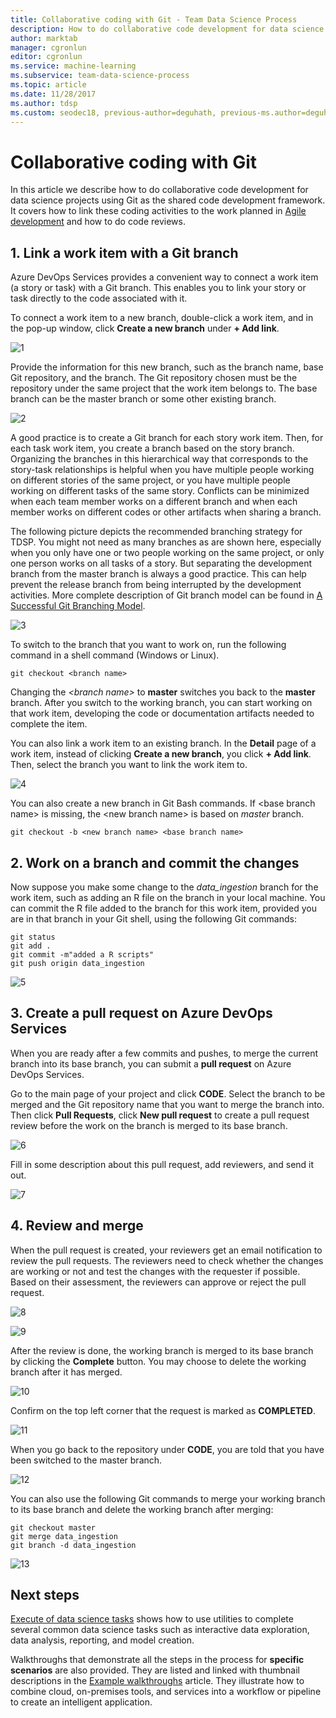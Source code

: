 ```yaml
---
title: Collaborative coding with Git - Team Data Science Process
description: How to do collaborative code development for data science projects using Git with agile planning.
author: marktab
manager: cgronlun
editor: cgronlun
ms.service: machine-learning
ms.subservice: team-data-science-process
ms.topic: article
ms.date: 11/28/2017
ms.author: tdsp
ms.custom: seodec18, previous-author=deguhath, previous-ms.author=deguhath
---
```



# Collaborative coding with Git

In this article we describe how to do collaborative code development for data science projects using Git as the shared code development framework. It covers how to link these coding activities to the work planned in [Agile development](agile-development.md) and how to do code reviews.


## 1. <a name='Linkaworkitemwithagitbranch-1'></a>Link a work item with a Git branch 

Azure DevOps Services provides a convenient way to connect a work item (a story or task) with a Git branch. This enables you to link your story or task directly to the code associated with it. 

To connect a work item to a new branch, double-click a work item, and in the pop-up window, click **Create a new branch** under **+ Add link**.  

![1](./media/collaborative-coding-with-git/1-sprint-board-view.png)

Provide the information for this new branch, such as the branch name, base Git repository, and the branch. The Git repository  chosen must be the repository under the same project that the work item belongs to. The base branch can be the master branch or some other existing branch.

![2](./media/collaborative-coding-with-git/2-create-a-branch.png)

A good practice is to create a Git branch for each story work item. Then, for each task work item, you create a branch based on the story branch. Organizing the branches in this hierarchical way that corresponds to the story-task relationships is helpful when you have multiple people working on different stories of the same project, or you have multiple people working on different tasks of the same story. Conflicts can be minimized when each team member works on a different branch and when each member works on different codes or other artifacts when sharing a branch. 

The following picture depicts the recommended branching strategy for TDSP. You might not need as many branches as are shown here, especially when you only have one or two people working on the same project, or only one person works on all tasks of a story. But separating the development branch from the master branch is always a good practice. This can help prevent the release branch from being interrupted by the development activities. More complete description of Git branch model can be found in [A Successful Git Branching Model](http://nvie.com/posts/a-successful-git-branching-model/).

![3](./media/collaborative-coding-with-git/3-git-branches.png)

To switch to the branch that you want to work on, run the following command in a shell command (Windows or Linux). 

	git checkout <branch name>

Changing the *<branch name\>* to **master** switches you back to the **master** branch. After you switch to the working branch, you can start working on that work item, developing the code or documentation artifacts needed to complete the item. 

You can also link a work item to an existing branch. In the **Detail** page of a work item, instead of clicking **Create a new branch**, you click **+ Add link**. Then, select the branch you want to link the work item to. 

![4](./media/collaborative-coding-with-git/4-link-to-an-existing-branch.png)

You can also create a new branch in Git Bash commands. If <base branch name\> is missing, the <new branch name\> is based on _master_ branch. 
	
	git checkout -b <new branch name> <base branch name>


## 2. <a name='WorkonaBranchandCommittheChanges-2'></a>Work on a branch and commit the changes 

Now suppose you make some change to the *data\_ingestion* branch for the work item, such as adding an R file on the branch in your local machine. You can commit the R file added to the branch for this work item, provided you are in that branch in your Git shell, using the following Git commands:

	git status
	git add .
	git commit -m"added a R scripts"
	git push origin data_ingestion

![5](./media/collaborative-coding-with-git/5-sprint-push-to-branch.png)

## 3. <a name='CreateapullrequestonVSTS-3'></a>Create a pull request on Azure DevOps Services 

When you are ready after a few commits and pushes, to merge the current branch into its base branch, you can submit a **pull request** on Azure DevOps Services. 

Go to the main page of your project and click **CODE**. Select the branch to be merged and the Git repository name that you want to merge the branch into. Then click **Pull Requests**, click **New pull request** to create a pull request review before the work on the branch is merged to its base branch.

![6](./media/collaborative-coding-with-git/6-spring-create-pull-request.png)

Fill in some description about this pull request, add reviewers, and send it out.

![7](./media/collaborative-coding-with-git/7-spring-send-pull-request.png)

## 4. <a name='ReviewandMerge-4'></a>Review and merge 

When the pull request is created, your reviewers get an email notification to review the pull requests. The reviewers need to check whether the changes are working or not and test the changes with the requester if possible. Based on their assessment, the reviewers can approve or reject the pull request. 

![8](./media/collaborative-coding-with-git/8-add_comments.png)

![9](./media/collaborative-coding-with-git/9-spring-approve-pullrequest.png)

After the review is done, the working branch is merged to its base branch by clicking the **Complete** button. You may choose to delete the working branch after it has merged. 

![10](./media/collaborative-coding-with-git/10-spring-complete-pullrequest.png)

Confirm on the top left corner that the request is marked as **COMPLETED**. 

![11](./media/collaborative-coding-with-git/11-spring-merge-pullrequest.png)

When you go back to the repository under **CODE**, you are told that you have been switched to the master branch.

![12](./media/collaborative-coding-with-git/12-spring-branch-deleted.png)

You can also use the following Git commands to merge your working branch to its base branch and delete the working branch after merging:

	git checkout master
	git merge data_ingestion
	git branch -d data_ingestion

![13](./media/collaborative-coding-with-git/13-spring-branch-deleted-commandline.png)


 
## Next steps

[Execute of data science tasks](execute-data-science-tasks.md) shows how to use utilities to complete several common data science tasks such as interactive data exploration, data analysis, reporting, and model creation.

Walkthroughs that demonstrate all the steps in the process for **specific scenarios** are also provided. They are listed and linked with thumbnail descriptions in the [Example walkthroughs](walkthroughs.md) article. They illustrate how to combine cloud, on-premises tools, and services into a workflow or pipeline to create an intelligent application. 


